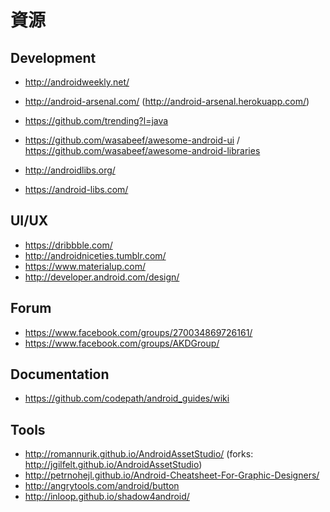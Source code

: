 # 資源

## Development

* http://androidweekly.net/
* http://android-arsenal.com/ (http://android-arsenal.herokuapp.com/)
* https://github.com/trending?l=java
* https://github.com/wasabeef/awesome-android-ui / https://github.com/wasabeef/awesome-android-libraries


* http://androidlibs.org/
* https://android-libs.com/

## UI/UX

* https://dribbble.com/
* http://androidniceties.tumblr.com/
* https://www.materialup.com/
* http://developer.android.com/design/

## Forum

* https://www.facebook.com/groups/270034869726161/
* https://www.facebook.com/groups/AKDGroup/

## Documentation

* https://github.com/codepath/android_guides/wiki

## Tools

* http://romannurik.github.io/AndroidAssetStudio/ (forks: http://jgilfelt.github.io/AndroidAssetStudio)
* http://petrnohejl.github.io/Android-Cheatsheet-For-Graphic-Designers/
* http://angrytools.com/android/button
* http://inloop.github.io/shadow4android/
